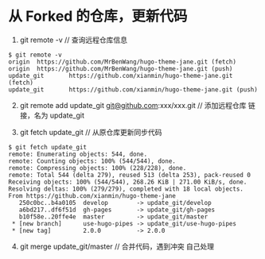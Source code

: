 # 从 Forked 的仓库，更新代码

1. git remote -v  // 查询远程仓库信息  

``` git
$ git remote -v
origin  https://github.com/MrBenWang/hugo-theme-jane.git (fetch)
origin  https://github.com/MrBenWang/hugo-theme-jane.git (push)
update_git       https://github.com/xianmin/hugo-theme-jane.git (fetch)
update_git       https://github.com/xianmin/hugo-theme-jane.git (push)
```

2. git remote add update_git git@github.com:xxx/xxx.git  // 添加远程仓库 链接，名为 update_git  

3. git fetch update_git  // 从原仓库更新同步代码  

``` git
$ git fetch update_git
remote: Enumerating objects: 544, done.
remote: Counting objects: 100% (544/544), done.
remote: Compressing objects: 100% (228/228), done.
remote: Total 544 (delta 279), reused 513 (delta 253), pack-reused 0
Receiving objects: 100% (544/544), 268.26 KiB | 271.00 KiB/s, done.
Resolving deltas: 100% (279/279), completed with 18 local objects.
From https://github.com/xianmin/hugo-theme-jane
   250c0bc..b4a0105  develop        -> update_git/develop
   a6bd217..df6f51d  gh-pages       -> update_git/gh-pages
   b10f58e..20ffe4e  master         -> update_git/master
 * [new branch]      use-hugo-pipes -> update_git/use-hugo-pipes
 * [new tag]         2.0.0          -> 2.0.0
```

4. git merge update_git/master  // 合并代码，遇到冲突 自己处理  
